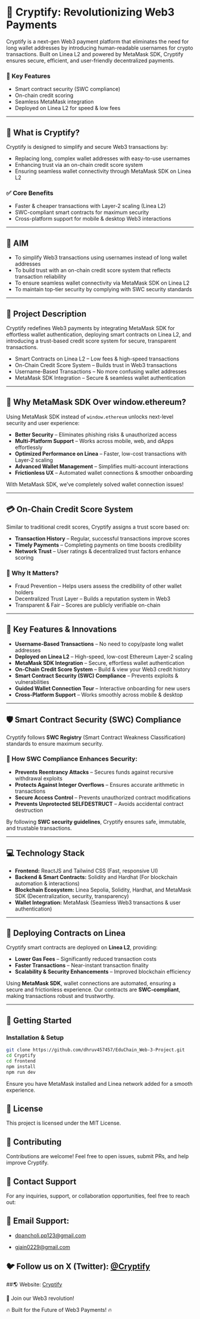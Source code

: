 # 🚀 Cryptify: Revolutionizing Web3 Payments

Cryptify is a next-gen Web3 payment platform that eliminates the need for long wallet addresses by introducing human-readable usernames for crypto transactions. Built on Linea L2 and powered by MetaMask SDK, Cryptify ensures secure, efficient, and user-friendly decentralized payments.  

### 🔹 Key Features  
- Smart contract security (SWC compliance)  
- On-chain credit scoring  
- Seamless MetaMask integration  
- Deployed on Linea L2 for speed & low fees  

---

## 🔹 What is Cryptify?  
Cryptify is designed to simplify and secure Web3 transactions by:  

- Replacing long, complex wallet addresses with easy-to-use usernames  
- Enhancing trust via an on-chain credit score system  
- Ensuring seamless wallet connectivity through MetaMask SDK on Linea L2  

### ✅ Core Benefits  
- Faster & cheaper transactions with Layer-2 scaling (Linea L2)  
- SWC-compliant smart contracts for maximum security  
- Cross-platform support for mobile & desktop Web3 interactions  

---

## 🎯 AIM  
- To simplify Web3 transactions using usernames instead of long wallet addresses  
- To build trust with an on-chain credit score system that reflects transaction reliability  
- To ensure seamless wallet connectivity via MetaMask SDK on Linea L2  
- To maintain top-tier security by complying with SWC security standards  

---

## 📜 Project Description  
Cryptify redefines Web3 payments by integrating MetaMask SDK for effortless wallet authentication, deploying smart contracts on Linea L2, and introducing a trust-based credit score system for secure, transparent transactions.  

- Smart Contracts on Linea L2 – Low fees & high-speed transactions  
- On-Chain Credit Score System – Builds trust in Web3 transactions  
- Username-Based Transactions – No more confusing wallet addresses  
- MetaMask SDK Integration – Secure & seamless wallet authentication  

---

## 🚀 Why MetaMask SDK Over window.ethereum?  
Using MetaMask SDK instead of `window.ethereum` unlocks next-level security and user experience:  

- **Better Security** – Eliminates phishing risks & unauthorized access  
- **Multi-Platform Support** – Works across mobile, web, and dApps effortlessly  
- **Optimized Performance on Linea** – Faster, low-cost transactions with Layer-2 scaling  
- **Advanced Wallet Management** – Simplifies multi-account interactions  
- **Frictionless UX** – Automated wallet connections & smoother onboarding  

With MetaMask SDK, we’ve completely solved wallet connection issues!  

---

## 💳 On-Chain Credit Score System  
Similar to traditional credit scores, Cryptify assigns a trust score based on:  

- **Transaction History** – Regular, successful transactions improve scores  
- **Timely Payments** – Completing payments on time boosts credibility  
- **Network Trust** – User ratings & decentralized trust factors enhance scoring  

### 🔹 Why It Matters?  
- Fraud Prevention – Helps users assess the credibility of other wallet holders  
- Decentralized Trust Layer – Builds a reputation system in Web3  
- Transparent & Fair – Scores are publicly verifiable on-chain  

---

## 🔑 Key Features & Innovations  
- **Username-Based Transactions** – No need to copy/paste long wallet addresses  
- **Deployed on Linea L2** – High-speed, low-cost Ethereum Layer-2 scaling  
- **MetaMask SDK Integration** – Secure, effortless wallet authentication  
- **On-Chain Credit Score System** – Build & view your Web3 credit history  
- **Smart Contract Security (SWC) Compliance** – Prevents exploits & vulnerabilities  
- **Guided Wallet Connection Tour** – Interactive onboarding for new users  
- **Cross-Platform Support** – Works smoothly across mobile & desktop  

---

## 🛡️ Smart Contract Security (SWC) Compliance  
Cryptify follows **SWC Registry** (Smart Contract Weakness Classification) standards to ensure maximum security.  

### 🚀 How SWC Compliance Enhances Security:  
- **Prevents Reentrancy Attacks** – Secures funds against recursive withdrawal exploits  
- **Protects Against Integer Overflows** – Ensures accurate arithmetic in transactions  
- **Secure Access Control** – Prevents unauthorized contract modifications  
- **Prevents Unprotected SELFDESTRUCT** – Avoids accidental contract destruction  

By following **SWC security guidelines**, Cryptify ensures safe, immutable, and trustable transactions.  

---

## 💻 Technology Stack  
- **Frontend:** ReactJS and Tailwind CSS (Fast, responsive UI)  
- **Backend & Smart Contracts:** Solidity and Hardhat (For blockchain automation & interactions)  
- **Blockchain Ecosystem:** Linea Sepolia, Solidity, Hardhat, and MetaMask SDK (Decentralization, security, transparency)  
- **Wallet Integration:** MetaMask (Seamless Web3 transactions & user authentication)  

---

## 📜 Deploying Contracts on Linea  
Cryptify smart contracts are deployed on **Linea L2**, providing:  

- **Lower Gas Fees** – Significantly reduced transaction costs  
- **Faster Transactions** – Near-instant transaction finality  
- **Scalability & Security Enhancements** – Improved blockchain efficiency  

Using **MetaMask SDK**, wallet connections are automated, ensuring a secure and frictionless experience. Our contracts are **SWC-compliant**, making transactions robust and trustworthy.  

---

## 🚀 Getting Started  

### Installation & Setup  
```sh
git clone https://github.com/dhruv457457/EduChain_Web-3-Project.git
cd Cryptify
cd frontend
npm install
npm run dev
```

Ensure you have MetaMask installed and Linea network added for a smooth experience.

## 📄 License
This project is licensed under the MIT License.

## 🤝 Contributing
Contributions are welcome! Feel free to open issues, submit PRs, and help improve Cryptify.

## 📧 Contact Support
For any inquiries, support, or collaboration opportunities, feel free to reach out:

## 📧 Email Support:

- dpancholi.pp123@gmail.com

- gjain0229@gmail.com

## 🐦 Follow us on X (Twitter): [@Cryptify](https://x.com/CryptifySecure)

##🌎 Website: [Cryptify](https://cryptify-defi.vercel.app/)

🚀 Join our Web3 revolution!

🔥 Built for the Future of Web3 Payments! 🔥
